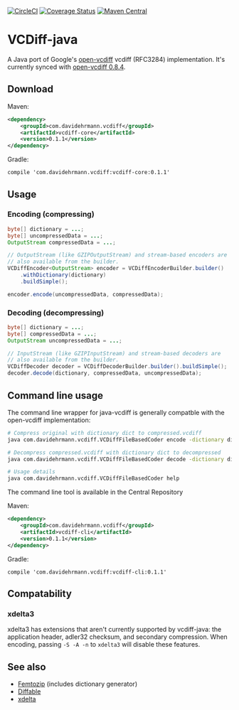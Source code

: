 [![CircleCI](https://circleci.com/gh/ehrmann/vcdiff-java/tree/master.svg?style=svg)](https://circleci.com/gh/ehrmann/vcdiff-java/tree/master)
[![Coverage Status](https://coveralls.io/repos/github/ehrmann/vcdiff-java/badge.svg?branch=master)](https://coveralls.io/github/ehrmann/vcdiff-java?branch=master)
[![Maven Central](https://maven-badges.herokuapp.com/maven-central/com.davidehrmann.vcdiff/vcdiff-parent/badge.svg)](https://maven-badges.herokuapp.com/maven-central/com.davidehrmann.vcdiff/vcdiff-parent)

# VCDiff-java

A Java port of Google's [open-vcdiff](https://github.com/google/open-vcdiff) vcdiff (RFC3284) implementation.
It's currently synced with [open-vcdiff 0.8.4](https://github.com/google/open-vcdiff/releases/tag/openvcdiff-0.8.4).

## Download
Maven:
```xml
<dependency>
    <groupId>com.davidehrmann.vcdiff</groupId>
    <artifactId>vcdiff-core</artifactId>
    <version>0.1.1</version>
</dependency>
```

Gradle:
```
compile 'com.davidehrmann.vcdiff:vcdiff-core:0.1.1'
```

## Usage
### Encoding (compressing)
```java
byte[] dictionary = ...;
byte[] uncompressedData = ...;
OutputStream compressedData = ...;

// OutputStream (like GZIPOutputStream) and stream-based encoders are
// also available from the builder.
VCDiffEncoder<OutputStream> encoder = VCDiffEncoderBuilder.builder()
    .withDictionary(dictionary)
    .buildSimple();

encoder.encode(uncompressedData, compressedData);
```
### Decoding (decompressing)
```java
byte[] dictionary = ...;
byte[] compressedData = ...;
OutputStream uncompressedData = ...;

// InputStream (like GZIPInputStream) and stream-based decoders are
// also available from the builder.
VCDiffDecoder decoder = VCDiffDecoderBuilder.builder().buildSimple();
decoder.decode(dictionary, compressedData, uncompressedData);
```

## Command line usage

The command line wrapper for java-vcdiff is generally compatble with the open-vcdiff implementation:

```sh
# Compress original with dictionary dict to compressed.vcdiff
java com.davidehrmann.vcdiff.VCDiffFileBasedCoder encode -dictionary dict -delta compressed.vcdiff -target original

# Decompress compressed.vcdiff with dictionary dict to decompressed
java com.davidehrmann.vcdiff.VCDiffFileBasedCoder decode -dictionary dict -delta compressed.vcdiff -target decompressed

# Usage details
java com.davidehrmann.vcdiff.VCDiffFileBasedCoder help
```

The command line tool is available in the Central Repository

Maven:
```xml
<dependency>
    <groupId>com.davidehrmann.vcdiff</groupId>
    <artifactId>vcdiff-cli</artifactId>
    <version>0.1.1</version>
</dependency>
```

Gradle:
```
compile 'com.davidehrmann.vcdiff:vcdiff-cli:0.1.1'
```

## Compatability
### xdelta3
xdelta3 has extensions that aren't currently supported by vcdiff-java: the application header, adler32 checksum,
and secondary compression. When encoding, passing `-S -A -n` to `xdelta3` will disable these features. 

## See also
* [Femtozip](https://github.com/gtoubassi/femtozip) (includes dictionary generator)
* [Diffable](https://web.archive.org/web/20120301201412/http://code.google.com/p/diffable/)
* [xdelta](http://xdelta.org/)
